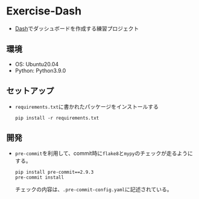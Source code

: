 # Exercise-Dash

* [Dash](https://dash.plotly.com/)でダッシュボードを作成する練習プロジェクト

## 環境

* OS: Ubuntu20.04
* Python: Python3.9.0

## セットアップ

* `requirements.txt`に書かれたパッケージをインストールする

  ```
  pip install -r requirements.txt
  ```

## 開発

* `pre-commit`を利用して、commit時に`flake8`と`mypy`のチェックが走るようにする。

  ```
  pip install pre-commit==2.9.3
  pre-commit install
  ```

  チェックの内容は、`.pre-commit-config.yaml`に記述されている。
